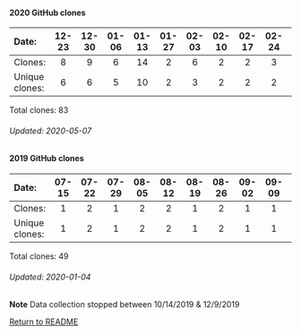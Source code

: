 #### 2020 GitHub clones
Date:		    |        12-23   |       12-30   |       01-06   |       01-13   |       01-27   |       02-03   |       02-10   |       02-17   |       02-24  |  03-02  |  03-09  |  03-23  |  03-30  |  04-06  |  04-13  |  04-20  |   04-27
|:---    |:---:   |:---:  |:---:  |:---:  |:---:  |:---:  |:---:  |:---:  |:---:  |:---:  |:---:  |:---:  |:---:  |:---:  |:---:  |:---:  |:---:
Clones:		  |        8       |       9       |       6       |       14      |       2       |       6       |       2       |       2       |       3      |  2      |  2      |  1      |  1      |  6      |  4      |  14     |   1
Unique   clones:  |       6       |       6       |       5       |       10      |       2       |       3       |       2       |       2       |      2  |      2  |      2  |      1  |      1  |      6  |      3  |      11  |      1

Total clones: 83
###### Updated: 2020-05-07


#### 2019 GitHub clones
Date:    |        07-15   |       07-22   |       07-29   |       08-05   |       08-12   |       08-19   |       08-26   |       09-02   |       09-09   |  09-16  |  09-23  |  09-30  |  10-07  |  10-14  |  10-21  |  12-09  |  12-16  |  12-23 |  12-30
|:---    |:---:   |:---:  |:---:  |:---:  |:---:  |:---:  |:---:  |:---:  |:---:  |:---:  |:---:  |:---:  |:---:  |:---:  |:---:  |:---:  |:---:  |:---: |:---:
Clones:  |        1       |       2       |       1       |       2       |       2       |       1       |       2       |       1       |       1       |  1      |  2      |  1      |  7      |  12     |  1      |  2      |  2      |  8 | 9 
Unique   clones:  |       1       |       2       |       1       |       2       |       2       |       1       |       2       |       1       |       1  |      1  |      2  |      1  |      3  |      5  |      1  |      1  |      2  |      6 | 6

Total clones: 49
###### Updated: 2020-01-04
**Note**  Data collection stopped between 10/14/2019 & 12/9/2019

[Return to README](https://github.com/BradleyA/markit#markit)
